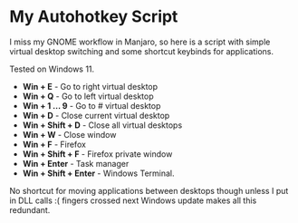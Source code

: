 # My Autohotkey Script

I miss my GNOME workflow in Manjaro, so here is a script with simple virtual desktop switching and some shortcut keybinds for applications.

Tested on Windows 11.

- **Win + E** - Go to right virtual desktop
- **Win + Q** - Go to left virtual desktop
- **Win + 1 ... 9** - Go to # virtual desktop
- **Win + D** - Close current virtual desktop
- **Win + Shift + D** - Close all virtual desktops
- **Win + W** - Close window
- **Win + F** - Firefox
- **Win + Shift + F** - Firefox private window
- **Win + Enter** - Task manager
- **Win + Shift + Enter** - Windows Terminal.

No shortcut for moving applications between desktops though unless I put in DLL calls :( fingers crossed next Windows update makes all this redundant.